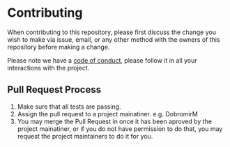 # Contributing

When contributing to this repository, please first discuss the change you wish to make via issue,
email, or any other method with the owners of this repository before making a change. 

Please note we have a [code of conduct](CODE_OF_CONDUCT.md), please follow it in all your interactions with the project.

## Pull Request Process

1. Make sure that all tests are passing.
2. Assign the pull request to a project mainatiner. e.g. DobromirM
3. You may merge the Pull Request in once it has been aproved by the project mainatiner, or if you 
   do not have permission to do that, you may request the project maintainers to do it for you.
